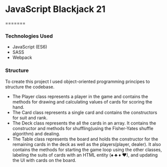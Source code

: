 # JavaScript Blackjack 21
=======
### Technologies Used 

* JavaScript (ES6)
* SASS
* Webpack

### Structure 

To create this project I used object-oriented programming principes to structure the codebase. 

* The Player class represents a player in the game and contains the methods for drawing and calculating values of cards for scoring the hand.
* The Card class represents a single card and contains the constructors for suit and rank.
* The Deck class represents the all the cards in an array. It contains the constructor and methods for shuffling(using the Fisher-Yates shuffle algorithm) and dealing.
* The Table class represents the board and holds the constructor for the remaining cards in the deck as well as the players(player, dealer). It also contains the methods for starting the game loop using the other classes, labeling the suits of cards with an HTML entity (&#9824; &#9827; &#9830; &#9829;), and updating the UI with cards on the board. 